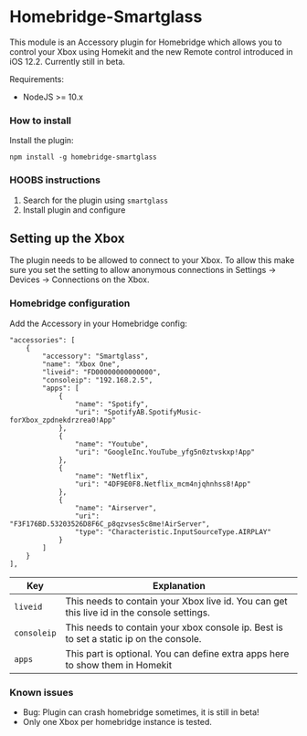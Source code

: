 # Homebridge-Smartglass

This module is an Accessory plugin for Homebridge which allows you to control your Xbox using Homekit and the new Remote control introduced in iOS 12.2.
Currently still in beta.

Requirements:
- NodeJS >= 10.x

### How to install

Install the plugin:

    npm install -g homebridge-smartglass

### HOOBS instructions

1. Search for the plugin using `smartglass`
2. Install plugin and configure

## Setting up the Xbox

The plugin needs to be allowed to connect to your Xbox. To allow this make sure you set the setting to allow anonymous connections in Settings -> Devices -> Connections on the Xbox.

### Homebridge configuration

Add the Accessory in your Homebridge config:

    "accessories": [
        {
            "accessory": "Smartglass",
            "name": "Xbox One",
            "liveid": "FD00000000000000",
            "consoleip": "192.168.2.5",
            "apps": [
                {
                    "name": "Spotify",
                    "uri": "SpotifyAB.SpotifyMusic-forXbox_zpdnekdrzrea0!App"
                },
                {
                    "name": "Youtube",
                    "uri": "GoogleInc.YouTube_yfg5n0ztvskxp!App"
                },
                {
                    "name": "Netflix",
                    "uri": "4DF9E0F8.Netflix_mcm4njqhnhss8!App"
                },
                {
                    "name": "Airserver",
                    "uri": "F3F176BD.53203526D8F6C_p8qzvses5c8me!AirServer",
                    "type": "Characteristic.InputSourceType.AIRPLAY"
                }
            ]
        }
    ],

| Key | Explanation |
|-----|-------------|
| `liveid` | This needs to contain your Xbox live id. You can get this live id in the console settings. |
| `consoleip` | This needs to contain your xbox console ip. Best is to set a static ip on the console. |
| `apps` | This part is optional. You can define extra apps here to show them in Homekit |


### Known issues

- Bug: Plugin can crash homebridge sometimes, it is still in beta!
- Only one Xbox per homebridge instance is tested.
